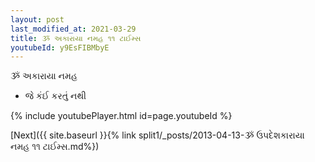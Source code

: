 ```yaml
---
layout: post
last_modified_at: 2021-03-29
title: ૐ અકારાયા નમહ ૧૧ ટાઈમ્સ
youtubeId: y9EsFIBMbyE
---
```

 
 
 ૐ અકારાયા નમહ  
 
 -  જે કંઈ કરતું નથી 
 
  
 
  
 
 
 
 
 
 


{% include youtubePlayer.html id=page.youtubeId %}
 
[Next]({{ site.baseurl }}{% link  split1/_posts/2013-04-13-ૐ ઉપદેશકારાયા નમહ ૧૧ ટાઈમ્સ.md%})
 
